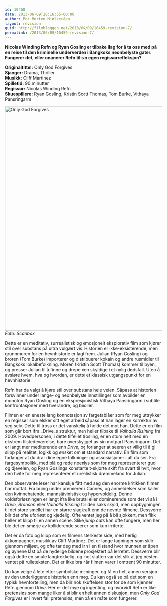 ```yaml
---
id: 10468
date: 2013-06-09T20:16:55+00:00
author: Per Morten Mjølkeråen
layout: revision
guid: http://filmbloggen.net/2013/06/09/10459-revision-7/
permalink: /2013/06/09/10459-revision-7/
---
```

**Nicolas Winding Refn og Ryan Gosling er tilbake ilag for å ta oss med på en reise til den kriminelle underverden i Bangkoks neonbelyste gater. Fungerer det, eller onanerer Refn til sin egen regissørrefleksjon?** 

**Originaltittel:** Only God Forgives  
**Sjanger:** Drama, Thriller  
**Musikk:** Cliff Martinez  
**Spilletid:** 90 minutter  
**Regissør:** Nicolas Winding Refn  
**Skuespillere:** Ryan Gosling, Kristin Scott Thomas, Tom Burke, Vithaya Pansringarm

[<img src="http://filmbloggen.net/wp-content/uploads/2013/06/Only-God-Forgives1.jpg" alt="Only God Forgives" width="1080" height="720" class="alignnone size-full wp-image-10461" />](http://filmbloggen.net/wp-content/uploads/2013/06/Only-God-Forgives1.jpg)  
_Foto: Scanbox_

Dette er en meditativ, surrealistisk og emosjonelt eksplorativ film som kjører stil over substans på ultra vulgært vis. Historien er ikke-eksisterende, men grunnmuren for en hevnhistorie er lagt frem. Julian (Ryan Gosling) og broren (Tom Burke) importerer og distribuerer kokain og andre rusmidler til Bangkoks lokalbefolkning. Moren (Kristin Scott Thomas) kommer til byen, og presser Julian til å finne og drepe den skyldige i et nylig dødsfall. Uten å avsløre hvem, hva og hvordan, er dette et klassisk utgangspunkt for en hevnhistorie.

Refn har da valgt å kjøre stil over substans hele veien. Såpass at historien forsvinner under lange- og neonbelyste innstillinger som avbilder en monoton Ryan Gosling og en ekspresjonistisk Vithaya Pansringarm i subtile konfrontasjoner med hverandre, og biroller.

Filmen er en eneste lang konnotasjon av fargetablåer som for meg uttrykker en regissør som elsker sitt eget arbeid såpass at han lager en korrektur av seg selv. Dette til tross er det vanskelig å holde det mot han. Dette er en film som går bort ifra _Drive_s struktur, men heller tilbake til _Valhalla Risining_ fra 2009. Hovedpersonen, i dette tilfellet Gosling, er en stum helt med en ekstrem tilstedeværelse, bare overskygget av sin motpart Pansringarm. Det er langt mer mediterende enn _Drive_, og forlanger at seeren er villig til å gi slipp på realitet, logikk og ønsket om et standard narrativ. En film som forlanger at du drar dine egne tolkninger og assosiasjoner i alt du ser. Fra fargesymbolikk, med blå og røde noenlys som for meg representerer gud og djevelen, og Ryan Goslings konstante t-skjorte skift fra svart til hvit, hvor den hvite for meg representerer et urealistisk drømmeland for Julian.

Den observante leser har kanskje fått med seg den enorme kritikken filmen har mottat. Fra buing under premieren i Cannes, og anmeldelser som kaller den kvinnehatende, mannsjåvinistisk og hypervoldelig. Denne voldsforløsningen er langt ifra like brutal eller dominerende som det vi så i _Drive, Bronson_ eller _Valhalla Risning_ for den saks skyld, men oppbygningen til det store smellet har en større slagkraft enn de nevnte filmene. Dessverre blir det ofte uforløst og kjedelig. Ofte ventet jeg på å bli sjokkert, men fikk heller et klipp til en annen scene. Slike _jump cuts_ kan ofte fungere, men her ble det en smørje av kolliderende scener som kun irriterte.

Det er da foto og klipp som er filmens sterkeste side, med herlig akkompagnert musikk av Cliff Martinez. Det er lange tagninger som sklir gjennom miljøet, og ofte tar deg med inn i en tilstand hvor munnen er åpen og øynene låst på de nydelige bildene prosjektert på lerretet. Dessverre blir også dette en smule langtrekkelig, og mot slutten var det slik at jeg nesten ventet på rulleteksten. Det er ikke bra når filmen varer i omtrent 90 minutter.

Du kan velge å lete etter symbolske meninger, og få en helt annen versjon av den underliggende historien enn meg. Du kan også se på det som en typisk hevnfortelling, men da blir nok skuffelsen stor for de som kjenner Refn gjennom _Drive_. Her er det mye og ingenting, og hvorvidt Refn er like pretensiøs som mange liker å si blir en helt annen diskusjon, men _Only God Forgives_ er i hvert fall pretensiøs, men på en måte som fungerer.